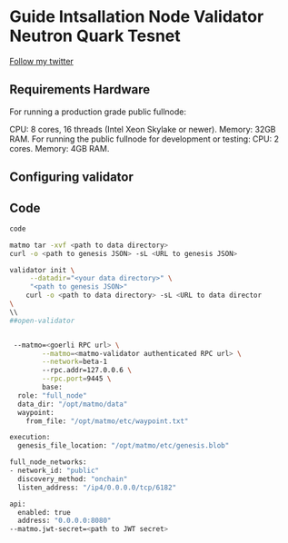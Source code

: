 
# Guide Intsallation Node Validator Neutron Quark Tesnet

<p style="font-size:14px" align="left">
<a href="https://twitter.com/Ucillny2" target="_blank">Follow my twitter</a>
</p>


## Requirements Hardware

For running a production grade public fullnode:

CPU: 8 cores, 16 threads (Intel Xeon Skylake or newer).
Memory: 32GB RAM.
For running the public fullnode for development or testing:
CPU: 2 cores.
Memory: 4GB RAM.

## Configuring validator

## Code 
```bash
code

matmo tar -xvf <path to data directory>
curl -o <path to genesis JSON> -sL <URL to genesis JSON>

validator init \
	 --datadir="<your data directory>" \
	 "<path to genesis JSON>"
	curl -o <path to data directory> -sL <URL to data director
\
\\
##open-validator


 --matmo=<goerli RPC url> \
        --matmo=<matmo-validator authenticated RPC url> \
        --network=beta-1
        --rpc.addr=127.0.0.6 \
        --rpc.port=9445 \
        base:
  role: "full_node"
  data_dir: "/opt/matmo/data"
  waypoint:
    from_file: "/opt/matmo/etc/waypoint.txt"

execution:
  genesis_file_location: "/opt/matmo/etc/genesis.blob"

full_node_networks:
- network_id: "public"
  discovery_method: "onchain"
  listen_address: "/ip4/0.0.0.0/tcp/6182"

api:
  enabled: true
  address: "0.0.0.0:8080"
--matmo.jwt-secret=<path to JWT secret>
```
